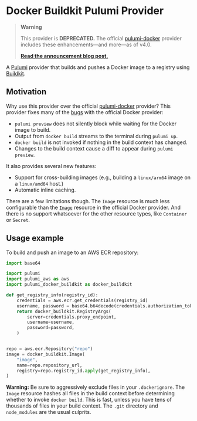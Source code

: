 # Docker Buildkit Pulumi Provider

> **Warning**
>
> This provider is **DEPRECATED.** The official [pulumi-docker] provider
> includes these enhancements—and more—as of v4.0.
>
> [**Read the announcement blog post.**](https://www.pulumi.com/blog/build-images-50x-faster-docker-v4/)

A [Pulumi](https://pulumi.com) provider that builds and pushes a Docker image to
a registry using [Buildkit].

## Motivation

Why use this provider over the official [pulumi-docker] provider? This provider
fixes many of the [bugs](https://github.com/pulumi/pulumi-docker/issues/132)
with the official Docker provider:

* `pulumi preview` does not silently block while waiting for the Docker image
  to build.
* Output from `docker build` streams to the terminal during `pulumi up`.
* `docker build` is not invoked if nothing in the build context has changed.
* Changes to the build context cause a diff to appear during `pulumi preview`.

It also provides several new features:

* Support for cross-building images (e.g., building a `linux/arm64` image on
  a `linux/amd64` host.)
* Automatic inline caching.

There are a few limitations though. The `Image` resource is much less
configurable than the
[`Image`](https://www.pulumi.com/docs/reference/pkg/docker/image/) resource in
the official Docker provider. And there is no support whatsoever for the other
resource types, like `Container` or `Secret`.

## Usage example

To build and push an image to an AWS ECR repository:

```python
import base64

import pulumi
import pulumi_aws as aws
import pulumi_docker_buildkit as docker_buildkit

def get_registry_info(registry_id):
    credentials = aws.ecr.get_credentials(registry_id)
    username, password = base64.b64decode(credentials.authorization_token).decode().split(":")
    return docker_buildkit.RegistryArgs(
        server=credentials.proxy_endpoint,
        username=username,
        password=password,
    )


repo = aws.ecr.Repository("repo")
image = docker_buildkit.Image(
    "image",
    name=repo.repository_url,
    registry=repo.registry_id.apply(get_registry_info),
)
```

**Warning:** Be sure to aggressively exclude files in your `.dockerignore`. The
`Image` resource hashes all files in the build context before determining
whether to invoke `docker build`. This is fast, unless you have tens of
thousands of files in your build context. The `.git` directory and
`node_modules` are the usual culprits.

[pulumi-docker]: https://github.com/pulumi/pulumi-docker
[Buildkit]: http://github.com/moby/buildkit
